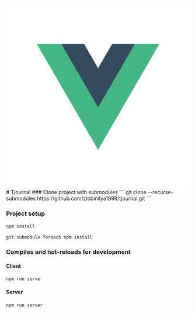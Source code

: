 <img src="logo.png" align="right" />
# Tjournal
### Clone project with submodules
```
git clone --recurse-submodules https://github.com/zlobinilya1998/tjournal.git
```

### Project setup
```
npm install 
```
```
git submodule foreach npm install
```

### Compiles and hot-reloads for development


#### Client
```
npm run serve
```
#### Server 
```
npm run server
```
